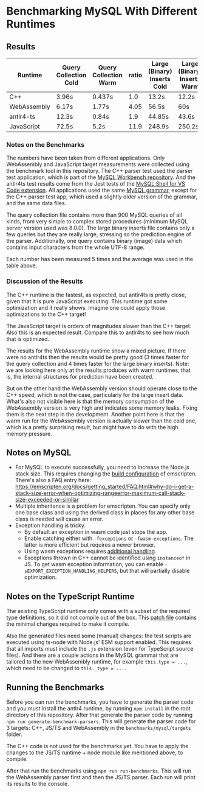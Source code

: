 # Benchmarking MySQL With Different Runtimes

## Results

| Runtime | Query Collection Cold | Query Collection Warm | ratio | Large (Binary) Inserts Cold | Large (Binary) Inserts Warm | ratio |
| ------- | --------------------- | --------------------- | ------| --------------------------- | --------------------------- | ----- |
| C++| 3.96s | 0.437s | 1.0 | 13.2s | 12.2s | 1.0 |
| WebAssembly | 6.17s | 1.77s | 4.05 | 56.5s | 60s | 4.93 |
| antlr4-ts | 12.3s | 0.84s | 1.9 | 44.85s | 43.6s | 3.57 |
| JavaScript | 72.5s | 5.2s | 11.9 | 248.9s | 250.2s | 20.5 |

### Notes on the Benchmarks

The numbers have been taken from different applications. Only WebAssembly and JavaScript target measurements were collected using the benchmark tool in this repository. The C++ parser test used the parser test application, which is part of the [MySQL Workbench repository](https://github.com/mysql/mysql-workbench/tree/8.0/library/parsers/grammars/test.parser). And the antlr4ts test results come from the Jest tests of the [MySQL Shell for VS Code extension](https://github.com/mysql/mysql-shell-plugins/blob/master/gui/frontend/src/tests/unit-tests/parsing/mysql/MySQLParsingServices.spec.ts). All applications used the same [MySQL grammar](https://github.com/mysql/mysql-shell-plugins/tree/master/gui/frontend/src/parsing/mysql), except for the C++ parser test app, which used a slightly older version of the grammar, and the same data files.

The query collection file contains more than 900 MySQL queries of all kinds, from very simple to complex stored procedures (minimum MySQL server version used was 8.0.0). The large binary inserts file contains only a few queries but they are really large, stressing so the prediction engine of the parser. Additionally, one query contains binary (image) data which contains input characters from the whole UTF-8 range.

Each number has been measured 5 times and the average was used in the table above.

### Discussion of the Results

The C++ runtime is the fastest, as expected, but antlr4ts is pretty close, given that it is pure JavaScript executing. This runtime got some optimization and it really shows. Imagine one could apply those optimizations to the C++ target!

The JavaScript target is orders of magnitudes slower than the C++ target. Also this is an expected result. Compare this to antlr4ts to see how much that is optimized.

The results for the WebAssembly runtime show a mixed picture. If there were no antlr4ts then the results would be pretty good (3 times faster for the query collection and 4 times faster for the large binary inserts). Note: we are looking here only at the results produces with warm runtimes, that is, the internal structures for prediction have been created.

But on the other hand the WebAssembly version should operate close to the C++ speed, which is not the case, particularly for the large insert data. What's also not visible here is that the memory consumption of the WebAssembly version is very high and indicates some memory leaks. Fixing them is the next step in the development. Another point here is that the warm run for the WebAssembly version is actually slower than the cold one, which is a pretty surprising result, but might have to do with the high memory pressure.

## Notes on MySQL

- For MySQL to execute successfully, you need to increase the Node.js stack size. This requires changing the [build configuration](https://emscripten.org/docs/tools_reference/emsdk.html#compiler-configuration-file) of emscripten. There's also a FAQ entry here: https://emscripten.org/docs/getting_started/FAQ.html#why-do-i-get-a-stack-size-error-when-optimizing-rangeerror-maximum-call-stack-size-exceeded-or-similar
- Multiple inheritance is a problem for emscripten. You can specify only one base class and using the derived class in places for any other base class is needed will cause an error.
- Exception handling is tricky.
  - By default an exception in wasm code just stops the app.
  - Enable catching either with `-fexceptions` or `-fwasm-exceptions`. The latter is more efficient but requires a newer browser.
  - Using wasm exceptions requires [additional handling](https://emscripten.org/docs/porting/exceptions.html#handling-c-exceptions-from-javascript).
  - Exceptions thrown in C++ cannot be identified using `instanceof` in JS. To get wasm exception information, you can enable `-sEXPORT_EXCEPTION_HANDLING_HELPERS`, but that will partially disable optimization.

## Notes on the TypeScript Runtime

The existing TypeScript runtime only comes with a subset of the required type definitions, so it did not compile out of the box. This [patch file](../antlr4%20TS%20runtime%20changes.patch) contains the minimal changes required to make it compile.

Also the generated files need some (manual) changes: the test scripts are executed using ts-node with Node.js' ESM support enabled. This requires that all imports must include the `.js` extension (even for TypeScript source files). And there are a couple actions in the MySQL grammar that are tailored to the new WebAssembly runtime, for example `this.type = ...`, which need to be changed to `this._type = ...`.

## Running the Benchmarks

Before you can run the benchmarks, you have to generate the parser code and you must install the antlr4 runtime, by running `npm install` in the root directory of this repository. After that generate the parser code by running `npm run generate-benchmark-parsers`. This will generate the parser code for 3 targets: C++, JS/TS and WebAssembly in the `benchmarks/mysql/targets` folder.

The C++ code is not used for the benchmarks yet. You have to apply the changes to the JS/TS runtime + node module like mentioned above, to compile.

After that run the benchmarks using `npm run run-benchmarks`. This will run the WebAssembly parser first and then the JS/TS parser. Each run will print its results to the console.
